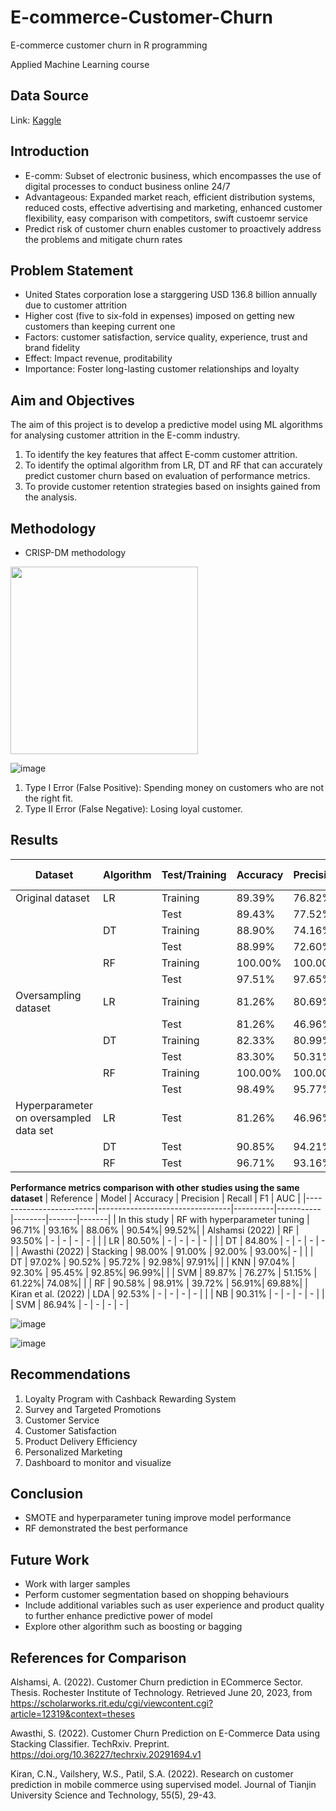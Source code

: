 # E-commerce-Customer-Churn
E-commerce customer churn in R programming

Applied Machine Learning course

## Data Source
Link: [Kaggle](https://www.kaggle.com/datasets/ankitverma2010/ecommerce-customer-churn-analysis-and-prediction)

## Introduction
- E-comm: Subset of electronic business, which encompasses the use of digital processes to conduct business online 24/7
- Advantageous: Expanded market reach, efficient distribution systems, reduced costs, effective advertising and marketing, enhanced customer flexibility, easy comparison with competitors, swift custoemr service
- Predict risk of customer churn enables customer to proactively address the problems and mitigate churn rates

## Problem Statement
- United States corporation lose a starggering USD 136.8 billion annually due to customer attrition
- Higher cost (five to six-fold in expenses) imposed on getting new customers than keeping current one 
- Factors: customer satisfaction, service quality, experience, trust and brand fidelity
- Effect: Impact revenue, proditability
- Importance: Foster long-lasting customer relationships and loyalty

## Aim and Objectives
The aim of this project is to develop a predictive model using ML algorithms for analysing customer attrition in the E-comm industry. 

1.	To identify the key features that affect E-comm customer attrition.
2.	To identify the optimal algorithm from LR, DT and RF that can accurately predict customer churn based on evaluation of performance metrics.
3.	To provide customer retention strategies based on insights gained from the analysis.

## Methodology
- CRISP-DM methodology
<img src="https://github.com/NguHE/E-commerce-Customer-Churn/assets/125574265/0f401ed2-610d-4aaa-868a-9a331b799bb7" width="300" />

![image](https://github.com/NguHE/E-commerce-Customer-Churn/assets/125574265/3ab5cbb0-fc6e-43ed-b008-35346d61e9bb)

1. Type I Error (False Positive): Spending money on customers who are not the right fit.
2. Type II Error (False Negative): Losing loyal customer.

## Results
| Dataset               | Algorithm | Test/Training | Accuracy | Precision | Recall | F1-Score | AUC   |
|-----------------------|-----------|---------------|----------|-----------|--------|----------|-------|
| Original dataset      | LR        | Training      | 89.39%   | 76.82%    | 52.90% | 62.66%   | -     |
|                       |           | Test          | 89.43%   | 77.52%    | 52.63% | 62.70%   | 90.26%|
|                       | DT        | Training      | 88.90%   | 74.16%    | 52.24% | 61.30%   | -     |
|                       |           | Test          | 88.99%   | 72.60%    | 55.79% | 63.10%   | 80.95%|
|                       | RF        | Training      | 100.00%  | 100.00%   | 100.00%| 100.00%  | -     |
|                       |           | Test          | 97.51%   | 97.65%    | 87.37% | 92.22%   | 93.47%|
| Oversampling dataset  | LR        | Training      | 81.26%   | 80.69%    | 82.19% | 81.43%   | -     |
|                       |           | Test          | 81.26%   | 46.96%    | 85.26% | 60.56%   | 90.19%|
|                       | DT        | Training      | 82.33%   | 80.99%    | 84.49% | 82.70%   | -     |
|                       |           | Test          | 83.30%   | 50.31%    | 85.26% | 63.28%   | 86.47%|
|                       | RF        | Training      | 100.00%  | 100.00%   | 100.00%| 100.00%  | -     |
|                       |           | Test          | 98.49%   | 95.77%    | 95.26% | 95.51%   | 97.20%|
| Hyperparameter on oversampled data set | LR        | Test          | 81.26%   | 46.96%    | 85.26% | 60.56%   | 90.12%|
|                       | DT        | Test          | 90.85%   | 94.21%    | 66.05% | 77.66%   | 94.03%|
|                       | RF        | Test          | 96.71%   | 93.16%    | 88.06% | 90.54%   | 99.52%|


**Performance metrics comparison with other studies using the same dataset**
| Reference               | Model                           | Accuracy | Precision | Recall | F1    | AUC   |
|-------------------------|---------------------------------|----------|-----------|--------|-------|-------|
| In this study            | RF with hyperparameter tuning    | 96.71%   | 93.16%    | 88.06% | 90.54%| 99.52%|
| Alshamsi (2022)          | RF                              | 93.50%   | -         | -      | -     | -     |
|                         | LR                              | 80.50%   | -         | -      | -     | -     |
|                         | DT                              | 84.80%   | -         | -      | -     | -     |
| Awasthi (2022)           | Stacking                        | 98.00%   | 91.00%    | 92.00% | 93.00%| -     |
|                         | DT                              | 97.02%   | 90.52%    | 95.72% | 92.98%| 97.91%|
|                         | KNN                             | 97.04%   | 92.30%    | 95.45% | 92.85%| 96.99%|
|                         | SVM                             | 89.87%   | 76.27%    | 51.15% | 61.22%| 74.08%|
|                         | RF                              | 90.58%   | 98.91%    | 39.72% | 56.91%| 69.88%|
| Kiran et al. (2022)      | LDA                             | 92.53%   | -         | -      | -     | -     |
|                         | NB                              | 90.31%   | -         | -      | -     | -     |
|                         | SVM                             | 86.94%   | -         | -      | -     | -     |

![image](https://github.com/NguHE/E-commerce-Customer-Churn/assets/125574265/8d086c22-3e31-460d-bec6-3548e9f02ce7)

![image](https://github.com/NguHE/E-commerce-Customer-Churn/assets/125574265/dd2e9fc7-c726-4deb-8bdd-b11add3179b2)



## Recommendations
1. Loyalty Program with Cashback Rewarding System
2. Survey and Targeted Promotions
3. Customer Service
4. Customer Satisfaction
5. Product Delivery Efficiency
6. Personalized Marketing
7. Dashboard to monitor and visualize

## Conclusion
- SMOTE and hyperparameter tuning improve model performance
- RF demonstrated the best performance

## Future Work
- Work with larger samples
- Perform customer segmentation based on shopping behaviours
- Include additional variables such as user experience and product quality to further enhance predictive power of model
- Explore other algorithm such as boosting or bagging

## References for Comparison
Alshamsi, A. (2022). Customer Churn prediction in ECommerce Sector. Thesis. Rochester 
Institute of Technology. Retrieved June 20, 2023, from https://scholarworks.rit.edu/cgi/viewcontent.cgi?article=12319&context=theses

Awasthi, S. (2022). Customer Churn Prediction on E-Commerce Data using Stacking 
Classifier. TechRxiv. Preprint. https://doi.org/10.36227/techrxiv.20291694.v1 

Kiran, C.N., Vailshery, W.S., Patil, S.A. (2022). Research on customer prediction in mobile 
commerce using supervised model. Journal of Tianjin University Science and Technology, 55(5), 29-43.
